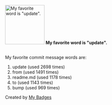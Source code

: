 <img src="https://my-badges.github.io/my-badges/favorite-word.png" alt="My favorite word is &quot;update&quot;." title="My favorite word is &quot;update&quot;." width="128">
<strong>My favorite word is &quot;update&quot;.</strong>
<br><br>

My favorite commit message words are:

1. update (used 2698 times)
2. from (used 1491 times)
3. readme.md (used 1178 times)
4. to (used 1143 times)
5. bump (used 969 times)


Created by <a href="https://github.com/my-badges/my-badges">My Badges</a>